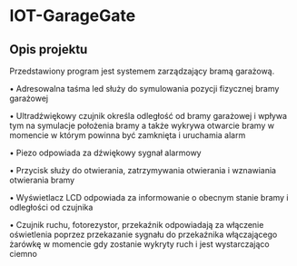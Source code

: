 # IOT-GarageGate
## Opis projektu
Przedstawiony program jest systemem zarządzający bramą garażową.

• Adresowalna taśma led służy do symulowania pozycji fizycznej bramy garażowej

• Ultradźwiękowy czujnik określa odległość od bramy garażowej i wpływa tym na symulacje położenia bramy a także wykrywa otwarcie bramy w momencie w którym powinna być zamknięta i uruchamia alarm

• Piezo odpowiada za dźwiękowy sygnał alarmowy

• Przycisk służy do otwierania, zatrzymywania otwierania i wznawiania otwierania bramy

• Wyświetlacz LCD odpowiada za informowanie o obecnym stanie bramy i odległości od czujnika

• Czujnik ruchu, fotorezystor, przekaźnik odpowiadają za włączenie oświetlenia poprzez przekazanie sygnału do przekaźnika włączającego żarówkę w momencie gdy zostanie wykryty ruch i jest wystarczająco ciemno
